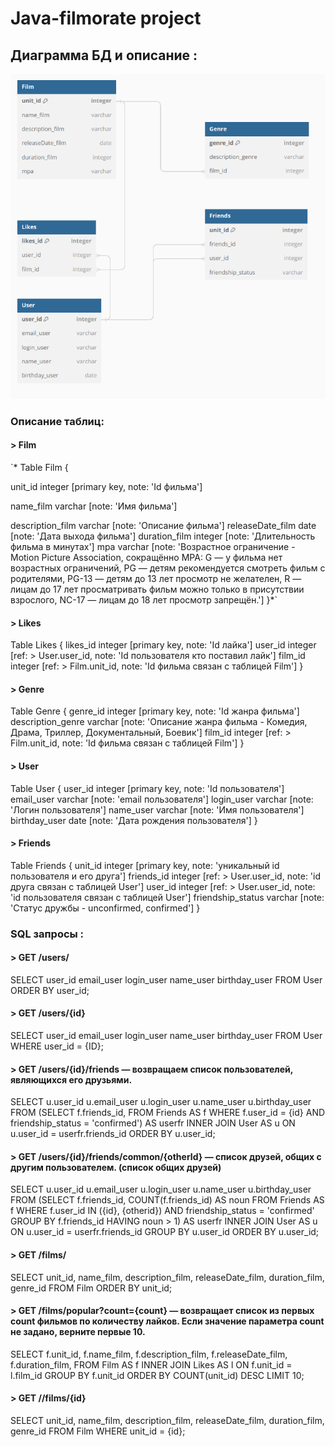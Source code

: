 # Java-filmorate project
## Диаграмма БД и описание :
![Диаграмма БД](https://github.com/SAleksandrEr/java-filmorate/blob/main/Filmorate_DB_diagram.png)
### Описание таблиц:
#### > Film
`\* Table Film {

 unit_id integer [primary key, note: 'Id фильма']
 
 name_film varchar [note: 'Имя фильма']
 
 description_film varchar [note: 'Описание фильма']
 releaseDate_film date [note: 'Дата выхода фильма']
 duration_film  integer [note: 'Длительность фильма в минутах']
 mpa varchar [note: 'Возрастное ограничение - Motion Picture Association, сокращённо МРА:
  G — у фильма нет возрастных ограничений,
  PG — детям рекомендуется смотреть фильм с родителями,
  PG-13 — детям до 13 лет просмотр не желателен,
  R — лицам до 17 лет просматривать фильм можно только в присутствии взрослого,
  NC-17 — лицам до 18 лет просмотр запрещён.']
}\*`

#### > Likes
  Table Likes {
  likes_id integer [primary key, note: 'Id лайка']
  user_id integer  [ref: > User.user_id, note: 'Id пользователя кто поставил лайк']
  film_id integer [ref: > Film.unit_id, note: 'Id фильма связан с таблицей Film']
}

#### > Genre
  Table Genre {
  genre_id integer [primary key, note: 'Id жанра фильма']
  description_genre varchar [note: 'Описание жанра фильма - Комедия, Драма, Триллер, Документальный, Боевик']
  film_id integer [ref: > Film.unit_id, note: 'Id фильма связан с таблицей Film']
}

#### > User
  Table User {
  user_id integer [primary key, note: 'Id пользователя']
  email_user varchar [note: 'email пользователя']
  login_user varchar [note: 'Логин пользователя']
  name_user varchar  [note: 'Имя пользователя']
  birthday_user date [note: 'Дата рождения пользователя']
}

#### > Friends
  Table Friends {
  unit_id integer [primary key, note: 'уникальный id пользователя и его друга']
  friends_id integer [ref: > User.user_id, note: 'id друга связан с таблицей User'] 
  user_id integer [ref: > User.user_id, note: 'id пользователя связан с таблицей User']
  friendship_status varchar [note: 'Статус дружбы - unconfirmed, confirmed']
}

### SQL запросы :

#### > GET /users/
  SELECT 
  user_id
  email_user
  login_user
  name_user
  birthday_user
FROM User
ORDER BY user_id; 

#### > GET /users/{id}
SELECT 
  user_id
  email_user
  login_user
  name_user
  birthday_user
FROM User
WHERE user_id = {ID};

#### > GET /users/{id}/friends — возвращаем список пользователей, являющихся его друзьями.
SELECT 
  u.user_id
  u.email_user
  u.login_user
  u.name_user
  u.birthday_user
FROM (SELECT 
       f.friends_id,
FROM Friends AS f
WHERE f.user_id = {id}
      AND friendship_status = 'confirmed') AS userfr
INNER JOIN User AS u ON u.user_id = userfr.friends_id
ORDER BY u.user_id;

#### > GET /users/{id}/friends/common/{otherId} — список друзей, общих с другим пользователем. (список общих друзей)
SELECT 
  u.user_id
  u.email_user
  u.login_user
  u.name_user
  u.birthday_user
FROM (SELECT 
       f.friends_id,
       COUNT(f.friends_id) AS noun
FROM Friends AS f
WHERE f.user_id IN ({id}, {otherid})
      AND friendship_status = 'confirmed'
GROUP BY f.friends_id
HAVING noun > 1) AS userfr
INNER JOIN User AS u ON u.user_id = userfr.friends_id
GROUP BY u.user_id
ORDER BY u.user_id;

#### > GET /films/
SELECT 
  unit_id, 
  name_film,
  description_film,
  releaseDate_film,
  duration_film,
  genre_id
FROM Film
ORDER BY unit_id; 

#### > GET /films/popular?count={count} — возвращает список из первых count фильмов по количеству лайков. Если значение параметра count не задано, верните первые 10.
 SELECT 
  f.unit_id, 
  f.name_film,
  f.description_film,
  f.releaseDate_film,
  f.duration_film,
FROM Film AS f
INNER JOIN Likes AS l ON f.unit_id = l.film_id
GROUP BY f.unit_id
ORDER BY COUNT(unit_id) DESC
LIMIT 10;

#### > GET //films/{id}
SELECT 
  unit_id, 
  name_film,
  description_film,
  releaseDate_film,
  duration_film,
  genre_id
FROM Film
WHERE unit_id = {id};

